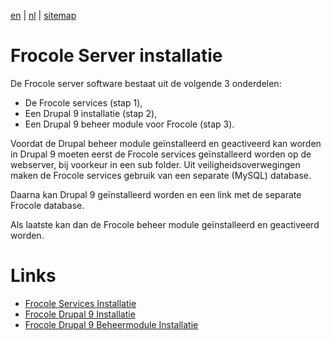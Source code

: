[en](\en\frocole_install) | [nl](\nl\frocole_install) | [sitemap](\nl\sitemap)

# Frocole Server installatie

De Frocole server software bestaat uit de volgende 3 onderdelen:

-	De Frocole services (stap 1),
-	Een Drupal 9 installatie (stap 2),
-	Een Drupal 9 beheer module voor Frocole (stap 3).

Voordat de Drupal beheer module geïnstalleerd en geactiveerd kan worden in Drupal 9 moeten eerst de Frocole services geïnstalleerd worden op de webserver, bij voorkeur in een sub folder. Uit veiligheidsoverwegingen maken de Frocole services gebruik van een separate (MySQL) database.

Daarna kan Drupal 9 geïnstalleerd worden en een link met de separate Frocole database.

Als laatste kan dan de Frocole beheer module geïnstalleerd en geactiveerd worden.

# Links

- [Frocole Services Installatie](\nl\frocole_install_services)
- [Frocole Drupal 9 Installatie](\nl\frocole_install_drupal9)
- [Frocole Drupal 9 Beheermodule Installatie](\nl\frocole_install_module)
